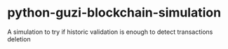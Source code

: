 # python-guzi-blockchain-simulation
A simulation to try if historic validation is enough to detect transactions deletion
